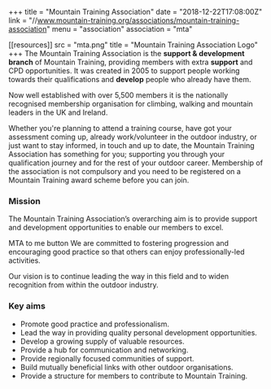 +++
title = "Mountain Training Association"
date = "2018-12-22T17:08:00Z"
link = "//www.mountain-training.org/associations/mountain-training-association"
menu = "association"
association = "mta"

[[resources]]
  src = "mta.png"
  title = "Mountain Training Association Logo"
+++
The Mountain Training Association is the **support & development branch** of Mountain Training, providing members with extra **support** and CPD opportunities. It was created in 2005 to support people working towards their qualifications and **develop** people who already have them.

Now well established with over 5,500 members it is the nationally recognised membership organisation for climbing, walking and mountain leaders in the UK and Ireland.

Whether you're planning to attend a training course, have got your assessment coming up, already work/volunteer in the outdoor industry, or just want to stay informed, in touch and up to date, the Mountain Training Association has something for you; supporting you through your qualification journey and for the rest of your outdoor career. Membership of the association is not compulsory and you need to be registered on a Mountain Training award scheme before you can join.

### Mission

The Mountain Training Association’s overarching aim is to provide support and development opportunities to enable our members to excel.

MTA to me button We are committed to fostering progression and encouraging good practice so that others can enjoy professionally-led activities.

Our vision is to continue leading the way in this field and to widen recognition from within the outdoor industry.

### Key aims

* Promote good practice and professionalism.
* Lead the way in providing quality personal development opportunities.
* Develop a growing supply of valuable resources.
* Provide a hub for communication and networking.
* Provide regionally focused communities of support.
* Build mutually beneficial links with other outdoor organisations.
* Provide a structure for members to contribute to Mountain Training.